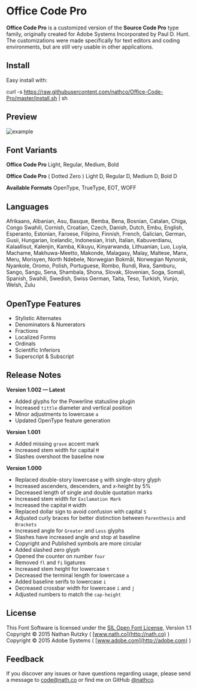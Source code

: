 # Office Code Pro
**Office Code Pro** is a customized version of the **Source Code Pro** type family, originally created for Adobe Systems Incorporated by Paul D. Hunt. The customizations were made specifically for text editors and coding environments, but are still very usable in other applications.

## Install

Easy install with:

  curl -s https://raw.githubusercontent.com/nathco/Office-Code-Pro/master/install.sh | sh

## Preview
![example](Preview.png)

## Font Variants

**Office Code Pro**
Light, Regular, Medium, Bold

**Office Code Pro** ( Dotted Zero )
Light D, Regular D, Medium D, Bold D

**Available Formats**
OpenType, TrueType, EOT, WOFF

## Languages

Afrikaans, Albanian, Asu, Basque, Bemba, Bena, Bosnian, Catalan, Chiga, Congo Swahili, Cornish, Croatian, Czech, Danish, Dutch, Embu, English, Esperanto, Estonian, Faroese, Filipino, Finnish, French, Galician, German, Gusii, Hungarian, Icelandic, Indonesian, Irish, Italian, Kabuverdianu, Kalaallisut, Kalenjin, Kamba, Kikuyu, Kinyarwanda, Lithuanian, Luo, Luyia, Machame, Makhuwa-Meetto, Makonde, Malagasy, Malay, Maltese, Manx, Meru, Morisyen, North Ndebele, Norwegian Bokmål, Norwegian Nynorsk, Nyankole, Oromo, Polish, Portuguese, Rombo, Rundi, Rwa, Samburu, Sango, Sangu, Sena, Shambala, Shona, Slovak, Slovenian, Soga, Somali, Spanish, Swahili, Swedish, Swiss German, Taita, Teso, Turkish, Vunjo, Welsh, Zulu

## OpenType Features

* Stylistic Alternates
* Denominators & Numerators
* Fractions
* Localized Forms
* Ordinals
* Scientific Inferiors
* Superscript & Subscript

## Release Notes

**Version 1.002 — Latest**

* Added glyphs for the Powerline statusline plugin
* Increased `tittle` diameter and vertical position
* Minor adjustments to lowercase `a`
* Updated OpenType feature generation

**Version 1.001**

* Added missing `grave` accent mark
* Increased stem width for capital `M`
* Slashes overshoot the baseline now

**Version 1.000**

* Replaced double-story lowercase `g` with single-story glyph
* Increased ascenders, descenders, and x-height by 5%
* Decreased length of single and double quotation marks
* Increased stem width for `Exclamation Mark`
* Increased the capital `M` width
* Replaced dollar sign to avoid confusion with capital `S`
* Adjusted curly braces for better distinction between `Parenthesis` and `Brackets`
* Increased angle for `Greater` and `Less` glyphs
* Slashes have increased angle and stop at baseline
* Copyright and Published symbols are more circular
* Added slashed zero glyph
* Opened the counter on number `four`
* Removed `fl` and `fi` ligatures
* Increased stem height for lowercase `t`
* Decreased the terminal length for lowercase `a`
* Added baseline serifs to lowercase `i`
* Decreased crossbar width for lowercase `i` and `j`
* Adjusted numbers to match the `cap-height`

## License
This Font Software is licensed under the [SIL Open Font License](http://scripts.sil.org/OFL), Version 1.1
Copyright © 2015 Nathan Rutzky ( [www.nath.co](http://nath.co) )
Copyright © 2015 Adobe Systems ( [www.adobe.com](http://adobe.com) )

## Feedback
If you discover any issues or have questions regarding usage, please send a message to [code@nath.co](mailto:code@nath.co) or find me on GitHub [@nathco](https://github.com/nathco).
